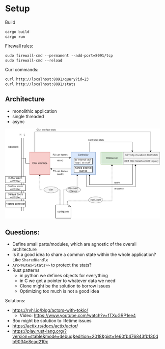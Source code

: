 # Setup

Build

    cargo build
    cargo run

Firewall rules:

    sudo firewall-cmd --permanent --add-port=8091/tcp
    sudo firewall-cmd --reload

Curl commands:

    curl http://localhost:8091/query?id=23
    curl http://localhost:8091/stats

## Architecture

- monolithic application
- single threaded
- async

![](./arch.drawio.png)

## Questions:

- Define small parts/modules, which are agnostic of the overall architecture
- Is it a good idea to share a common state within the whole application? Like `SharedHandle`
- `Arc<Mutex<Stats>>` to protect the stats?
- Rust patterns
  - in python we defines objects for everything
  - in C we get a pointer to whatever data we need
  - Clone might be the solution to borrow issues
  - Optimizing too much is not a good idea

Solutions:
- https://ryhl.io/blog/actors-with-tokio/
  - Video: https://www.youtube.com/watch?v=fTXuGRP1ee4
- Box might be solution to lifetime issues
- https://actix.rs/docs/actix/actor/
- https://play.rust-lang.org/?version=stable&mode=debug&edition=2018&gist=1e60fb476843fb130db9034e8ead210c